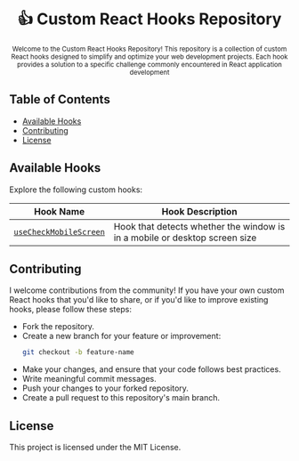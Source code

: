<div align="center">
  <h1>
    <br/>
    👍 Custom React Hooks Repository
    <br />
  </h1>
  <sup>
    Welcome to the Custom React Hooks Repository! This repository is a collection of custom React hooks designed to simplify and optimize your web development projects. Each hook provides a solution to a specific challenge commonly encountered in React application development
  </sup>
  <br />
</div>


## Table of Contents

- [Available Hooks](#available-hooks)
- [Contributing](#contributing)
- [License](#license)

## Available Hooks

Explore the following custom hooks:

| Hook Name                                                | Hook Description                                                           
| -------------------------------------------------------- | -------------------------------------------------------------------------- 
| [`useCheckMobileScreen`](./docs/useCheckMobileScreen.md) | Hook that detects whether the window is in a mobile or desktop screen size 

## Contributing

I welcome contributions from the community! If you have your own custom React hooks that you'd like to share, or if you'd like to improve existing hooks, please follow these steps:

- Fork the repository.
- Create a new branch for your feature or improvement:
  ```bash
  git checkout -b feature-name
  ```
- Make your changes, and ensure that your code follows best practices.
- Write meaningful commit messages.
- Push your changes to your forked repository.
- Create a pull request to this repository's main branch.

## License

This project is licensed under the MIT License.
